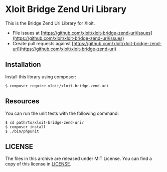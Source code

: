 # Xloit Bridge Zend Uri Library

This is the Bridge Zend Uri Library for Xloit.

- File issues at [https://github.com/xloit/xloit-bridge-zend-uri/issues](https://github.com/xloit/xloit-bridge-zend-uri/issues)
- Create pull requests against [https://github.com/xloit/xloit-bridge-zend-uri](https://github.com/xloit/xloit-bridge-zend-uri)

## Installation

Install this library using composer:

```
$ composer require xloit/xloit-bridge-zend-uri
```

## Resources

You can run the unit tests with the following command:

```
$ cd path/to/xloit-bridge-zend-uri/
$ composer install
$ ./bin/phpunit
```

## LICENSE

The files in this archive are released under MIT License.
You can find a copy of this license in [LICENSE](LICENSE).
